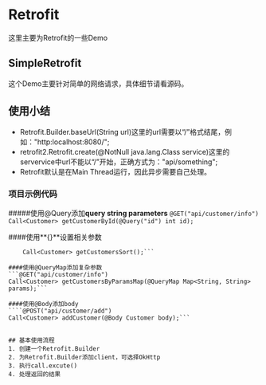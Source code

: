 # Retrofit
这里主要为Retrofit的一些Demo

## SimpleRetrofit
这个Demo主要针对简单的网络请求，具体细节请看源码。
## 使用小结
* Retrofit.Builder.baseUrl(String url)这里的url需要以“/”格式结尾，例如："http:localhost:8080/";
* retrofit2.Retrofit.create(@NotNull java.lang.Class<T> service)这里的servervice中url不能以“/”开始，正确方式为："api/something";
* Retrofit默认是在Main Thread运行，因此异步需要自己处理。
### 项目示例代码
#####使用@Query添加**query string parameters**
```@GET("api/customer/info")	Call<Customer> getCustomerById(@Query("id") int id);```

####使用**{}**设置相关参数
```@GET("api/customer/{id}/info")
	Call<Customer> getCustomersSort();```

####使用@QueryMap添加复杂参数
```@GET("api/customer/info")
Call<Customer> getCustomersByParamsMap(@QueryMap Map<String, String> params);```

####使用@Body添加body
````@POST("api/customer/add")
Call<Customer> addCustomer(@Body Customer body);```


## 基本使用流程
1. 创建一个Retrofit.Builder
2. 为Retrofit.Builder添加client，可选择OkHttp
3. 执行call.excute()
4. 处理返回的结果
